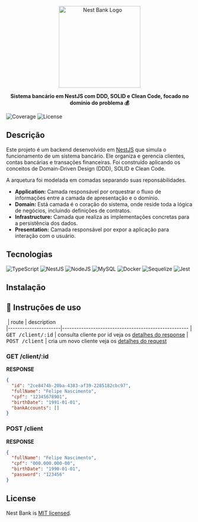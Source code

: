 <p align="center">
  <img src="https://i.ibb.co/g9tDB72/Nest-bank123.png" width="220" alt="Nest Bank Logo" />
</p>

  <p align="center">
<b>Sistema bancário em NestJS com DDD, SOLID e Clean Code, focado no domínio do problema 💰</b>
</p>
<img src="https://img.shields.io/badge/coverage-100%25-green" alt="Coverage" />
<img src="https://img.shields.io/github/license/fldnascimento/nest-bank
" alt="License" />


## Descrição

Este projeto é um backend desenvolvido em [NestJS](https://nestjs.com) que simula o funcionamento de um sistema bancário. Ele organiza e gerencia clientes, contas bancárias e transações financeiras. Foi construído aplicando os conceitos de Domain-Driven Design (DDD), SOLID e Clean Code.

A arquetura foi modelada em comadas separando suas reponsábilidades.

- <b>Application:</b> Camada responsável por orquestrar o fluxo de informações entre a camada de apresentação e o domínio.
- <b>Domain:</b> Está camada é o coração do sistema, onde reside toda a lógica de negócios, incluindo definições de contratos.
- <b>Infrastructure:</b> Camada que realiza as implementações concretas para a persistência dos dados.
- <b>Presentation:</b> Camada responsável por expor a aplicação para interação com o usuário.

## Tecnologias
![TypeScript](https://img.shields.io/badge/typescript-%23007ACC.svg?style=for-the-badge&logo=typescript&logoColor=white)
![NestJS](https://img.shields.io/badge/nestjs-%23E0234E.svg?style=for-the-badge&logo=nestjs&logoColor=white)
![NodeJS](https://img.shields.io/badge/node.js-6DA55F?style=for-the-badge&logo=node.js&logoColor=white)
![MySQL](https://img.shields.io/badge/mysql-4479A1.svg?style=for-the-badge&logo=mysql&logoColor=white)
![Docker](https://img.shields.io/badge/docker-%230db7ed.svg?style=for-the-badge&logo=docker&logoColor=white)
![Sequelize](https://img.shields.io/badge/Sequelize-52B0E7?style=for-the-badge&logo=Sequelize&logoColor=white)
![Jest](https://img.shields.io/badge/-jest-%23C21325?style=for-the-badge&logo=jest&logoColor=white)

## Instalação

<h2 id="routes">📍 Instruções de uso</h2>

​
| route               | description                                          
|----------------------|-----------------------------------------------------
| <kbd>GET /client/:id</kbd>     | consulta cliente por id veja os [detalhes do response](#get-client)
| <kbd>POST /client</kbd>     | cria um novo cliente veja os [detalhes do request](#create-client)

<h3 id="get-client">GET /client/:id</h3>

**RESPONSE**
```json
{
  "id": "2ce8474b-20ba-4383-af39-2285182cbc97",
  "fullName": "Felipe Nascimento",
  "cpf": "12345678901",
  "birthDate": "1991-01-01",
  "bankAccounts": []
}
```

<h3 id="create-client">POST /client</h3>

**RESPONSE**
```json
{
  "fullName": "Felipe Nascimento",
  "cpf": "000.000.000-00",
  "birthDate": "1990-01-01",
  "password": "123456"
}
```
##

## License

Nest Bank is [MIT licensed](https://github.com/nestjs/nest/blob/master/LICENSE).
